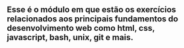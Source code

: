 
## Esse é o módulo em que estão os exercícios relacionados aos principais fundamentos do desenvolvimento web como html, css, javascript, bash, unix, git e mais. 
